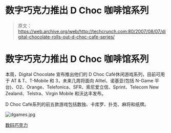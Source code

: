 # 数字巧克力推出 D Choc 咖啡馆系列 

> 原文：<https://web.archive.org/web/http://techcrunch.com:80/2007/08/07/digital-chocolate-rolls-out-d-choc-cafe-series/>

# 数字巧克力推出 D Choc 咖啡馆系列

本周，Digital Chocolate 宣布推出他们的 D Choc Café休闲游戏系列，目前可用于 AT & T、T-Mobile 和 3，未来几周将面向 Alltel、诺基亚(包括 N-Game 平台)、O2、Orange、Telefonica、SFR、索尼爱立信、Sprint、Telecom New Zealand、Telstra、Virgin Mobile 和沃达丰发布。

D Choc Café系列的前五款游戏包括数独、卡库罗、扑克、麻将和纸牌。

![dgames.jpg](img/61178746e191a547a42e636cfa7001d2.png)

[数码巧克力](https://web.archive.org/web/20221005105631/http://www.digitalchocolate.com/)